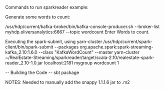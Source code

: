 Commands to run sparkreader example:

Generate some words to count:

/usr/hdp/current/kafka-broker/bin/kafka-console-producer.sh --broker-list myhdp.oliversanalytics:6667 --topic wordcount
Enter Words to count.


Executing the spark-submit, using yarn-cluster
/usr/hdp/current/spark-client/bin/spark-submit --packages org.apache.spark:spark-streaming-kafka_2.10:1.6.0 --class "KafkaWordCount" --master yarn-cluster ~/RealEstate-Streaming/sparkreader/target/scala-2.10/realestate-spark-reader_2.10-1.0.jar localhost:2181 mygroup wordcount 1

-- Building the Code --
sbt package

NOTES: Needed to manually add the snappy 1.1.1.6 jar to .m2 
    
